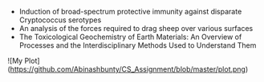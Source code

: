 * Induction of broad-spectrum protective immunity against disparate Cryptococcus serotypes
* An analysis of the forces required to drag sheep over various surfaces
* The Toxicological Geochemistry of Earth Materials: An Overview of Processes and the Interdisciplinary Methods Used to Understand Them

![My Plot] (https://github.com/Abinashbunty/CS_Assignment/blob/master/plot.png)